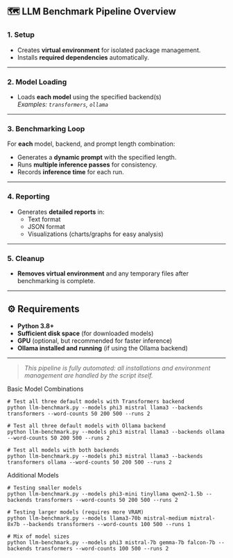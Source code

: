 ## 🗺️ LLM Benchmark Pipeline Overview

### 1. Setup
- Creates **virtual environment** for isolated package management.
- Installs **required dependencies** automatically.

---

### 2. Model Loading
- Loads **each model** using the specified backend(s)  
  _Examples: `transformers`, `ollama`_

---

### 3. Benchmarking Loop
For **each** model, backend, and prompt length combination:
- Generates a **dynamic prompt** with the specified length.
- Runs **multiple inference passes** for consistency.
- Records **inference time** for each run.

---

### 4. Reporting
- Generates **detailed reports** in:
  - Text format
  - JSON format
  - Visualizations (charts/graphs for easy analysis)

---

### 5. Cleanup
- **Removes virtual environment** and any temporary files after benchmarking is complete.

---

## ⚙️ Requirements

- **Python 3.8+**
- **Sufficient disk space** (for downloaded models)
- **GPU** (optional, but recommended for faster inference)
- **Ollama installed and running** (if using the Ollama backend)

---

> _This pipeline is fully automated: all installations and environment management are handled by the script itself._


Basic Model Combinations
```
# Test all three default models with Transformers backend
python llm-benchmark.py --models phi3 mistral llama3 --backends transformers --word-counts 50 200 500 --runs 2

# Test all three default models with Ollama backend
python llm-benchmark.py --models phi3 mistral llama3 --backends ollama --word-counts 50 200 500 --runs 2

# Test all models with both backends
python llm-benchmark.py --models phi3 mistral llama3 --backends transformers ollama --word-counts 50 200 500 --runs 2
```

Additional Models
```
# Testing smaller models
python llm-benchmark.py --models phi3-mini tinyllama qwen2-1.5b --backends transformers --word-counts 50 200 500 --runs 2

# Testing larger models (requires more VRAM)
python llm-benchmark.py --models llama3-70b mistral-medium mixtral-8x7b --backends transformers --word-counts 100 500 --runs 1

# Mix of model sizes
python llm-benchmark.py --models phi3 mistral-7b gemma-7b falcon-7b --backends transformers --word-counts 100 500 --runs 2
```
